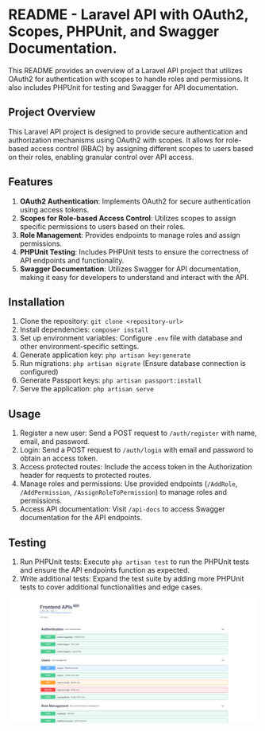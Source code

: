# README - Laravel API with OAuth2, Scopes, PHPUnit, and Swagger Documentation.

This README provides an overview of a Laravel API project that utilizes OAuth2 for authentication with scopes to handle roles and permissions. It also includes PHPUnit for testing and Swagger for API documentation.

## Project Overview

This Laravel API project is designed to provide secure authentication and authorization mechanisms using OAuth2 with scopes. It allows for role-based access control (RBAC) by assigning different scopes to users based on their roles, enabling granular control over API access.

## Features

1. **OAuth2 Authentication**: Implements OAuth2 for secure authentication using access tokens.
2. **Scopes for Role-based Access Control**: Utilizes scopes to assign specific permissions to users based on their roles.
3. **Role Management**: Provides endpoints to manage roles and assign permissions.
4. **PHPUnit Testing**: Includes PHPUnit tests to ensure the correctness of API endpoints and functionality.
5. **Swagger Documentation**: Utilizes Swagger for API documentation, making it easy for developers to understand and interact with the API.

## Installation

1. Clone the repository: `git clone <repository-url>`
2. Install dependencies: `composer install`
3. Set up environment variables: Configure `.env` file with database and other environment-specific settings.
4. Generate application key: `php artisan key:generate`
5. Run migrations: `php artisan migrate` (Ensure database connection is configured)
6. Generate Passport keys: `php artisan passport:install`
7. Serve the application: `php artisan serve`

## Usage

1. Register a new user: Send a POST request to `/auth/register` with name, email, and password.
2. Login: Send a POST request to `/auth/login` with email and password to obtain an access token.
3. Access protected routes: Include the access token in the Authorization header for requests to protected routes.
4. Manage roles and permissions: Use provided endpoints (`/AddRole`, `/AddPermission`, `/AssignRoleToPermission`) to manage roles and permissions.
5. Access API documentation: Visit `/api-docs` to access Swagger documentation for the API endpoints.


## Testing

1. Run PHPUnit tests: Execute `php artisan test` to run the PHPUnit tests and ensure the API endpoints function as expected.
2. Write additional tests: Expand the test suite by adding more PHPUnit tests to cover additional functionalities and edge cases.

![Swagger-Docs](https://github.com/Youcode-Classe-E-2023-2024/moHachami-oauth2/blob/main/docs/screen.png)

